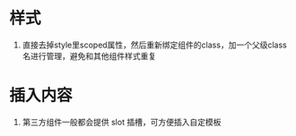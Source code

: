 
# 样式
1. 直接去掉style里scoped属性，然后重新绑定组件的class，加一个父级class名进行管理，避免和其他组件样式重复

# 插入内容
1. 第三方组件一般都会提供 slot 插槽，可方便插入自定模板